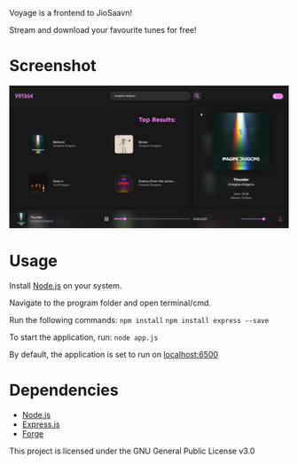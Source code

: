 Voyage is a frontend to JioSaavn!

Stream and download your favourite tunes for free!

# Screenshot
![Example Image](voyage_1.png)

# Usage

Install [Node.js](https://nodejs.org/en) on your system. 

Navigate to the program folder and open terminal/cmd.

Run the following commands:
`npm install`
`npm install express --save`

To start the application, run:
`node app.js`

By default, the application is set to run on [localhost:6500](localhost:6500)

# Dependencies

* [Node.js](https://nodejs.org/en)
* [Express.js](https://expressjs.com/)
* [Forge](https://github.com/digitalbazaar/forge)

This project is licensed under the GNU General Public License v3.0
